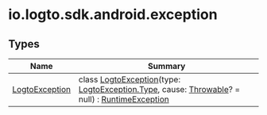 # io.logto.sdk.android.exception

## Types

| Name                                        | Summary                                                                                                                                                                                                                                                                                                                     |
| ------------------------------------------- | --------------------------------------------------------------------------------------------------------------------------------------------------------------------------------------------------------------------------------------------------------------------------------------------------------------------------- |
| [LogtoException](-logto-exception/index.md) | class [LogtoException](-logto-exception/index.md)(type: [LogtoException.Type](-logto-exception/-type/index.md), cause: [Throwable](https://kotlinlang.org/api/latest/jvm/stdlib/kotlin/-throwable/index.html)? = null) : [RuntimeException](https://developer.android.com/reference/kotlin/java/lang/RuntimeException.html) |
